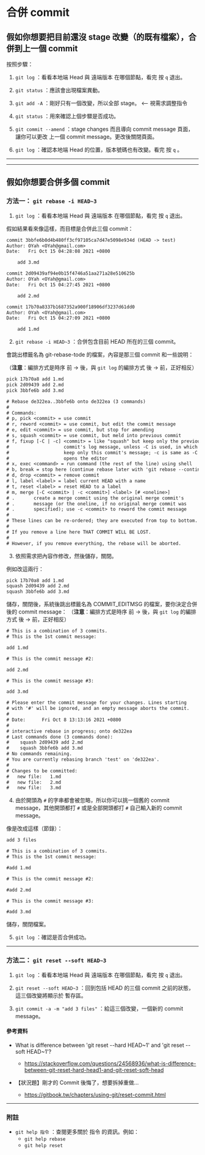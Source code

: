 # 合併 commit

## 假如你想要把目前還沒 stage 改變（的既有檔案），合併到上一個 commit

按照步驟：

1. `git log` ：看看本地端 Head 與 遠端版本 在哪個節點，看完 按 `q` 退出。

1. `git status` ：應該會出現檔案異動。

1. `git add -A` ：剛好只有一個改變，所以全部 stage。 <-- 視需求調整指令

1. `git status` ：用來確認上個步驟是否成功。

1. `git commit --amend` ：stage changes 而且導向 commit message 頁面，讓你可以更改 上一個 commit message。更改後關閉頁面。

1. `git log` ：確認本地端 Head 的位置，版本號碼也有改變。看完 按 `q` 。

---
---

## 假如你想要合併多個 commit

### 方法一： `git rebase -i HEAD~3`

1. `git log` ：看看本地端 Head 與 遠端版本 在哪個節點，看完 按 `q` 退出。

假如結果看來像這樣，而目標是合併此三個 commit：

```txt
commit 3bbfe6b0d4b480ff3cf97105ca7d47e5098e934d (HEAD -> test)
Author: OYah <OYah@gmail.com>
Date:   Fri Oct 15 04:28:08 2021 +0800

    add 3.md

commit 2d09439af94e0b15f4746a51aa271a28e510625b
Author: OYah <OYah@gmail.com>
Date:   Fri Oct 15 04:27:45 2021 +0800

    add 2.md

commit 17b70a8337b1687352a900f18906df3237d61dd0
Author: OYah <OYah@gmail.com>
Date:   Fri Oct 15 04:27:09 2021 +0800

    add 1.md
```

2. `git rebase -i HEAD~3` ：合併包含目前 HEAD 所在的三個 commit。

會跳出標籤名為 git-rebase-tode 的檔案，內容是那三個 commit 和一些說明：

（**注意**：編排方式是時序 前 -> 後，與 `git log` 的編排方式 後 -> 前，正好相反）

```txt
pick 17b70a8 add 1.md
pick 2d09439 add 2.md
pick 3bbfe6b add 3.md

# Rebase de322ea..3bbfe6b onto de322ea (3 commands)
#
# Commands:
# p, pick <commit> = use commit
# r, reword <commit> = use commit, but edit the commit message
# e, edit <commit> = use commit, but stop for amending
# s, squash <commit> = use commit, but meld into previous commit
# f, fixup [-C | -c] <commit> = like "squash" but keep only the previous
#                    commit's log message, unless -C is used, in which case
#                    keep only this commit's message; -c is same as -C but
#                    opens the editor
# x, exec <command> = run command (the rest of the line) using shell
# b, break = stop here (continue rebase later with 'git rebase --continue')
# d, drop <commit> = remove commit
# l, label <label> = label current HEAD with a name
# t, reset <label> = reset HEAD to a label
# m, merge [-C <commit> | -c <commit>] <label> [# <oneline>]
# .       create a merge commit using the original merge commit's
# .       message (or the oneline, if no original merge commit was
# .       specified); use -c <commit> to reword the commit message
#
# These lines can be re-ordered; they are executed from top to bottom.
#
# If you remove a line here THAT COMMIT WILL BE LOST.
#
# However, if you remove everything, the rebase will be aborted.
```

3. 依照需求把內容作修改，然後儲存，關閉。

例如改這兩行：

```txt
pick 17b70a8 add 1.md
squash 2d09439 add 2.md
squash 3bbfe6b add 3.md
```

儲存，關閉後，系統後跳出標籤名為 COMMIT_EDITMSG 的檔案，要你決定合併後的 commit message：
（**注意**：編排方式是時序 前 -> 後，與 `git log` 的編排方式 後 -> 前，正好相反）

```txt
# This is a combination of 3 commits.
# This is the 1st commit message:

add 1.md

# This is the commit message #2:

add 2.md

# This is the commit message #3:

add 3.md

# Please enter the commit message for your changes. Lines starting
# with '#' will be ignored, and an empty message aborts the commit.
#
# Date:      Fri Oct 8 13:13:16 2021 +0800
#
# interactive rebase in progress; onto de322ea
# Last commands done (3 commands done):
#    squash 2d09439 add 2.md
#    squash 3bbfe6b add 3.md
# No commands remaining.
# You are currently rebasing branch 'test' on 'de322ea'.
#
# Changes to be committed:
#	new file:   1.md
#	new file:   2.md
#	new file:   3.md
```

4. 由於開頭為 `#` 的字串都會被忽略，所以你可以挑一個舊的 commit message，其他開頭都打 `#` 或是全部開頭都打 `#` 自己輸入新的 commit message。

像是改成這樣（節錄）：

```txt
add 3 files

# This is a combination of 3 commits.
# This is the 1st commit message:

#add 1.md

# This is the commit message #2:

#add 2.md

# This is the commit message #3:

#add 3.md
```

儲存，關閉檔案。

5. `git log` ：確認是否合併成功。

---

### 方法二： `git reset --soft HEAD~3`

1. `git log` ：看看本地端 Head 與 遠端版本 在哪個節點，看完 按 `q` 退出。

1. `git reset --soft HEAD~3` ：回到包括 HEAD 的三個 commit 之前的狀態，這三個改變將顯示於 暫存區。

1. `git commit -a -m "add 3 files"` ：給這三個改變，一個新的 commit message。


#### 參考資料

* What is difference between 'git reset --hard HEAD~1' and 'git reset --soft HEAD~1'?
  * https://stackoverflow.com/questions/24568936/what-is-difference-between-git-reset-hard-head1-and-git-reset-soft-head

* 【狀況題】剛才的 Commit 後悔了，想要拆掉重做…
  * https://gitbook.tw/chapters/using-git/reset-commit.html

---

### 附註

* `git help 指令` ：查閱更多關於 指令 的資訊。例如：
  * `git help rebase`
  * `git help reset`
